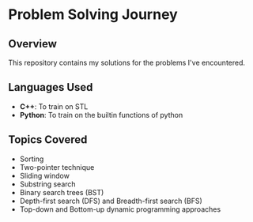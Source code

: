 # Problem Solving Journey

## Overview
This repository contains my solutions for the problems I've encountered.

## Languages Used
- **C++**: To train on STL
- **Python**: To train on the builtin functions of python

## Topics Covered
   - Sorting
   - Two-pointer technique
   - Sliding window
   - Substring search
   - Binary search trees (BST)
   - Depth-first search (DFS) and Breadth-first search (BFS)
   - Top-down and Bottom-up dynamic programming approaches